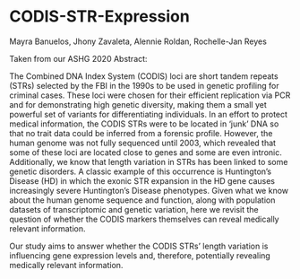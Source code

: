 # CODIS-STR-Expression
Mayra Banuelos, Jhony Zavaleta, Alennie Roldan, Rochelle-Jan Reyes

Taken from our ASHG 2020 Abstract:

The Combined DNA Index System (CODIS) loci are short tandem repeats (STRs) selected by the FBI in the 1990s to be used in genetic profiling for criminal cases. These loci were chosen for their efficient replication via PCR and for demonstrating high genetic diversity, making them a small yet powerful set of variants for differentiating individuals. In an effort to protect medical information, the CODIS STRs were to be located in ‘junk’ DNA so that no trait data could be inferred from a forensic profile. However, the human genome was not fully sequenced until 2003, which revealed that some of these loci are located close to genes and some are even intronic. Additionally, we know that length variation in STRs has been linked to some genetic disorders. A classic example of this occurrence is Huntington’s Disease (HD) in which the exonic STR expansion in the HD gene causes increasingly severe Huntington’s Disease phenotypes. Given what we know about the human genome sequence and function, along with population datasets of transcriptomic and genetic variation, here we revisit the question of whether the CODIS markers themselves can reveal medically relevant information. 

Our study aims to answer whether the CODIS STRs’ length variation is influencing gene expression levels and, therefore, potentially revealing medically relevant information. 

